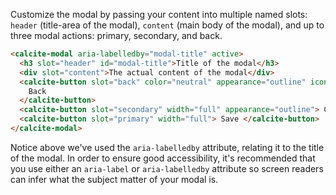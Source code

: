 Customize the modal by passing your content into multiple named slots: `header` (title-area of the modal), `content` (main body of the modal), and up to three modal actions: primary, secondary, and back.

```html
<calcite-modal aria-labelledby="modal-title" active>
  <h3 slot="header" id="modal-title">Title of the modal</h3>
  <div slot="content">The actual content of the modal</div>
  <calcite-button slot="back" color="neutral" appearance="outline" icon="chevron-left" width="full">
    Back
  </calcite-button>
  <calcite-button slot="secondary" width="full" appearance="outline"> Cancel </calcite-button>
  <calcite-button slot="primary" width="full"> Save </calcite-button>
</calcite-modal>
```

Notice above we've used the `aria-labelledby` attribute, relating it to the title of the modal. In order to ensure good accessibility, it's recommended that you use either an `aria-label` or `aria-labelledby` attribute so screen readers can infer what the subject matter of your modal is.
